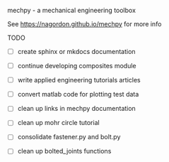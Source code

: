 
mechpy - a mechanical engineering toolbox  

See https://nagordon.github.io/mechpy for more info  

TODO

 * [ ] create sphinx or mkdocs documentation
 * [ ] continue developing composites module
 * [ ] write applied engineering tutorials articles
 * [ ] convert matlab code for plotting test data
 * [ ] clean up links in mechpy documentation
 * [ ] clean up mohr circle tutorial
 * [ ] consolidate fastener.py and bolt.py
 * [ ] clean up bolted_joints functions

